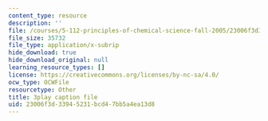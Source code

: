 ```yaml
---
content_type: resource
description: ''
file: /courses/5-112-principles-of-chemical-science-fall-2005/23006f3d33945231bcd47bb5a4ea13d8_CVRmu_aBSho.vtt
file_size: 35732
file_type: application/x-subrip
hide_download: true
hide_download_original: null
learning_resource_types: []
license: https://creativecommons.org/licenses/by-nc-sa/4.0/
ocw_type: OCWFile
resourcetype: Other
title: 3play caption file
uid: 23006f3d-3394-5231-bcd4-7bb5a4ea13d8
---
```

